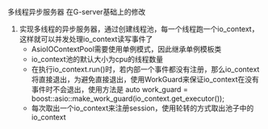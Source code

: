 多线程异步服务器
在G-server基础上的修改
1. 实现多线程的异步服务器，通过创建线程池，每一个线程跑一个io_context，这样就可以并发处理io_context读写事件了
    - AsioIOContextPool需要使用单例模式，因此继承单例模板类
    - io_context池的默认大小为cpu的线程数量
    - 在执行io_context.run()时，若内部一个事件都没有注册，那么io_context将直接退出，为避免直接退出，使用WorkGuard来保证io_context在没有事件时不会退出，使用方法是 auto work_guard = boost::asio::make_work_guard(io_context.get_executor());
    - 每次取出一个io_context来注册session，使用轮转的方式取出池子中的io_context
